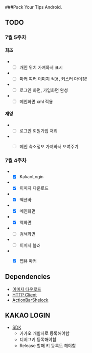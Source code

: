 ###Pack Your Tips Android.

## TODO

### 7월 5주차

#### 희조
* - [ ] 개인 위치 가져와서 표시
* - [ ] 마커 여러 이미지 적용, 커스터 마이징!
* - [ ] 로그인 화면, 가입화면 완성
* - [ ] 메인화면 xml 적용

#### 재영
* - [ ] 로그인 회원가입 처리
* - [ ] 메인 숙소정보 가져와서 보여주기


### 7월 4주차
* - [x] KakaoLogin
* - [x] 이미지 다운로드
* - [x] 액션바
* - [x] 메인화면
* - [x] 역화면
* - [ ] 검색화면
* - [ ] 이미지 블러
* - [x] 맵뷰 마커


## Dependencies
- [이미지 다운로드](https://github.com/nostra13/Android-Universal-Image-Loader)
- [HTTP Client](https://github.com/loopj/android-async-http)
- [ActionBarShelock](https://github.com/stanislavfeldman/actionbarsherlock)

## KAKAO LOGIN
- [SDK](https://developers.kakao.com/docs/android)
	* 카카오 개발자로 등록해야함
	* 디버그키 등록해야함
	* Release 할때 키 등록도 해야함
